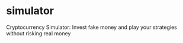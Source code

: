 # simulator
Cryptocurrency Simulator: Invest fake money and play your strategies without risking real money

